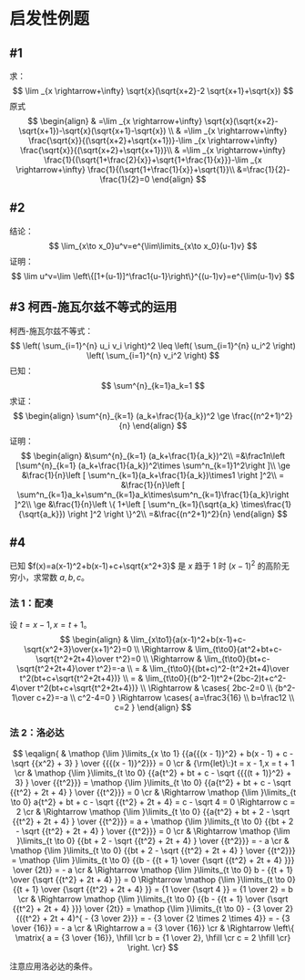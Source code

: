 # 启发性例题

## #1

求：
$$
\lim _{x \rightarrow+\infty} \sqrt{x}(\sqrt{x+2}-2 \sqrt{x+1}+\sqrt{x})
$$
原式
$$
\begin{align}
 & =\lim _{x \rightarrow+\infty} \sqrt{x}(\sqrt{x+2}-\sqrt{x+1})-\sqrt{x}(\sqrt{x+1}-\sqrt{x})
\\ & =\lim _{x \rightarrow+\infty} \frac{\sqrt{x}}{(\sqrt{x+2}+\sqrt{x+1})}-\lim _{x \rightarrow+\infty} \frac{\sqrt{x}}{(\sqrt{x+2}+\sqrt{x+1})}\\
& =\lim _{x \rightarrow+\infty} \frac{1}{(\sqrt{1+\frac{2}{x}}+\sqrt{1+\frac{1}{x}}}-\lim _{x \rightarrow+\infty} \frac{1}{(\sqrt{1+\frac{1}{x}}+\sqrt{1}}\\
&=\frac{1}{2}-\frac{1}{2}=0
\end{align}
$$

## #2

结论：
$$
\lim_{x\to x_0}u^v=e^{\lim\limits_{x\to x_0}(u-1)v}
$$
证明：
$$
\lim u^v=\lim \left\{[1+(u-1)]^\frac1{u-1}\right\}^{(u-1)v}=e^{\lim(u-1)v}
$$

## #3 柯西-施瓦尔兹不等式的运用

柯西-施瓦尔兹不等式：
$$
\left( \sum_{i=1}^{n} u_i v_i \right)^2 \leq \left( \sum_{i=1}^{n} u_i^2 \right) \left( \sum_{i=1}^{n} v_i^2 \right)
$$
已知：
$$
\sum^{n}_{k=1}a_k=1
$$
求证：
$$
\begin{align}
\sum^{n}_{k=1} (a_k+\frac{1}{a_k})^2 \ge \frac{(n^2+1)^2}{n}
\end{align}
$$
证明：
$$
\begin{align}
&\sum^{n}_{k=1} (a_k+\frac{1}{a_k})^2\\
=&\frac1n\left [\sum^{n}_{k=1} (a_k+\frac{1}{a_k})^2\times \sum^n_{k=1}1^2\right ]\\
\ge &\frac{1}{n}\left [ \sum^n_{k=1}(a_k+\frac{1}{a_k})\times1 \right ]^2\\ 
= &\frac{1}{n}\left [ \sum^n_{k=1}a_k+\sum^n_{k=1}a_k\times\sum^n_{k=1}\frac{1}{a_k}\right ]^2\\ 
\ge &\frac{1}{n}\left \{ 1+\left [ \sum^n_{k=1}(\sqrt{a_k} \times\frac{1}{\sqrt{a_k}}) \right ]^2 \right \}^2\\ 
=&\frac{(n^2+1)^2}{n}
\end{align}
$$

## #4

已知 $f(x)=a(x-1)^2+b(x-1)+c+\sqrt{x^2+3}$ 是 $x$ 趋于 $1$ 时 $(x-1)^2$ 的高阶无穷小，求常数 $a,b,c$。

### 法 1：配凑

设 $t=x-1,x=t+1$。
$$
\begin{align}
& \lim_{x\to1}{a(x-1)^2+b(x-1)+c-\sqrt{x^2+3}\over(x+1)^2}=0 \\
\Rightarrow & \lim_{t\to0}{at^2+bt+c-\sqrt{t^2+2t+4}\over t^2}=0 \\
\Rightarrow & \lim_{t\to0}{bt+c-\sqrt{t^2+2t+4}\over t^2}=-a \\
= & \lim_{t\to0}{(bt+c)^2-(t^2+2t+4)\over t^2(bt+c+\sqrt{t^2+2t+4})} \\
= & \lim_{t\to0}{(b^2-1)t^2+(2bc-2)t+c^2-4\over t^2(bt+c+\sqrt{t^2+2t+4})} \\
\Rightarrow & \cases{
  2bc-2=0 \\
  {b^2-1\over c+2}=-a \\
  c^2-4=0
}
\Rightarrow \cases{
  a=\frac3{16} \\
  b=\frac12 \\
  c=2
}
\end{align}
$$

### 法 2：洛必达

$$
\eqalign{
  & \mathop {\lim }\limits_{x \to 1} {{a{{(x - 1)}^2} + b(x - 1) + c - \sqrt {{x^2} + 3} } \over {{{(x - 1)}^2}}} = 0  \cr 
  & {\rm{let}\:}t = x - 1,x = t + 1  \cr 
  & \mathop {\lim }\limits_{t \to 0} {{a{t^2} + bt + c - \sqrt {{{(t + 1)}^2} + 3} } \over {{t^2}}} = \mathop {\lim }\limits_{t \to 0} {{a{t^2} + bt + c - \sqrt {{t^2} + 2t + 4} } \over {{t^2}}} = 0  \cr 
  &  \Rightarrow \mathop {\lim }\limits_{t \to 0} a{t^2} + bt + c - \sqrt {{t^2} + 2t + 4}  = c - \sqrt 4  = 0 \Rightarrow c = 2  \cr 
  &  \Rightarrow \mathop {\lim }\limits_{t \to 0} {{a{t^2} + bt + 2 - \sqrt {{t^2} + 2t + 4} } \over {{t^2}}} = a + \mathop {\lim }\limits_{t \to 0} {{bt + 2 - \sqrt {{t^2} + 2t + 4} } \over {{t^2}}} = 0  \cr 
  &  \Rightarrow \mathop {\lim }\limits_{t \to 0} {{bt + 2 - \sqrt {{t^2} + 2t + 4} } \over {{t^2}}} =  - a  \cr 
  & \mathop {\lim }\limits_{t \to 0} {{bt + 2 - \sqrt {{t^2} + 2t + 4} } \over {{t^2}}} = \mathop {\lim }\limits_{t \to 0} {{b - {{t + 1} \over {\sqrt {{t^2} + 2t + 4} }}} \over {2t}} =  - a  \cr 
  &  \Rightarrow \mathop {\lim }\limits_{t \to 0} b - {{t + 1} \over {\sqrt {{t^2} + 2t + 4} }} = 0 \Rightarrow \mathop {\lim }\limits_{t \to 0} {{t + 1} \over {\sqrt {{t^2} + 2t + 4} }} = {1 \over {\sqrt 4 }} = {1 \over 2} = b  \cr 
  &  \Rightarrow \mathop {\lim }\limits_{t \to 0} {{b - {{t + 1} \over {\sqrt {{t^2} + 2t + 4} }}} \over {2t}} = \mathop {\lim }\limits_{t \to 0}  - {3 \over 2}{({t^2} + 2t + 4)^{ - {3 \over 2}}} =  - {3 \over {2 \times 2 \times 4}} =  - {3 \over {16}} =  - a  \cr 
  &  \Rightarrow a = {3 \over {16}}  \cr 
  &  \Rightarrow \left\{ \matrix{
  a = {3 \over {16}}, \hfill \cr 
  b = {1 \over 2}, \hfill \cr 
  c = 2 \hfill \cr}  \right. \cr}
$$

注意应用洛必达的条件。